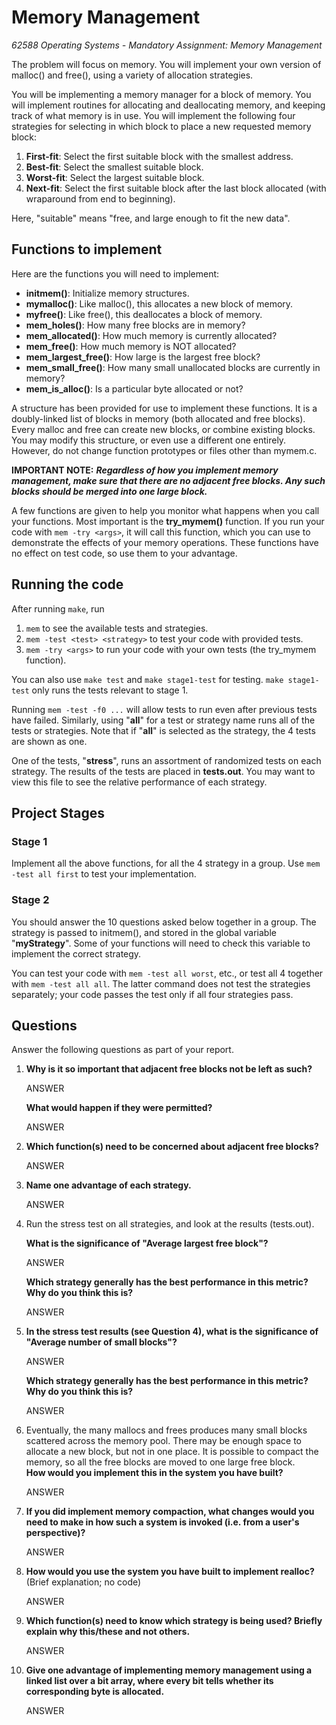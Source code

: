 # Memory Management

*62588 Operating Systems - Mandatory Assignment: Memory Management*

The problem will focus on memory.
You will implement your own version of malloc() and free(), using a variety of allocation strategies.

You will be implementing a memory manager for a block of memory.
You will implement routines for allocating and deallocating memory, and keeping track of what memory is in use.
You will implement the following four strategies for selecting in which block to place a new requested memory block:

1) **First-fit**:
   Select the first suitable block with the smallest address.
2) **Best-fit**:
   Select the smallest suitable block.
3) **Worst-fit**:
   Select the largest suitable block.
4) **Next-fit**:
   Select the first suitable block after the last block allocated (with wraparound from end to beginning).

Here, "suitable" means "free, and large enough to fit the new data".

## Functions to implement

Here are the functions you will need to implement:

- **initmem()**:
  Initialize memory structures.
- **mymalloc()**:
  Like malloc(), this allocates a new block of memory.
- **myfree()**:
  Like free(), this deallocates a block of memory.
- **mem_holes()**:
  How many free blocks are in memory?
- **mem_allocated()**:
  How much memory is currently allocated?
- **mem_free()**:
  How much memory is NOT allocated?
- **mem_largest_free()**:
  How large is the largest free block?
- **mem_small_free()**:
  How many small unallocated blocks are currently in memory?
- **mem_is_alloc()**:
  Is a particular byte allocated or not?

A structure has been provided for use to implement these functions.
It is a doubly-linked list of blocks in memory (both allocated and free blocks).
Every malloc and free can create new blocks, or combine existing blocks.
You may modify this structure, or even use a different one entirely.
However, do not change function prototypes or files other than mymem.c.

**IMPORTANT NOTE:**
***Regardless of how you implement memory management, make sure that there are no adjacent free blocks.
Any such blocks should be merged into one large block.***

A few functions are given to help you monitor what happens when you call your functions.
Most important is the **try_mymem()** function.
If you run your code with `mem -try <args>`, it will call this function, which you can use to demonstrate the effects of
your memory operations.
These functions have no effect on test code, so use them to your advantage.

## Running the code

After running `make`, run

1) `mem` to see the available tests and strategies.
2) `mem -test <test> <strategy>` to test your code with provided tests.
3) `mem -try <args>` to run your code with your own tests (the try_mymem function).

You can also use `make test` and `make stage1-test` for testing. `make stage1-test` only runs the tests relevant to
stage 1.

Running `mem -test -f0 ...` will allow tests to run even after previous tests have failed.
Similarly, using "**all**" for a test or strategy name runs all of the tests or strategies.
Note that if "**all**" is selected as the strategy, the 4 tests are shown as one.

One of the tests, "**stress**", runs an assortment of randomized tests on each strategy.
The results of the tests are placed in **tests.out**.
You may want to view this file to see the relative performance of each strategy.

## Project Stages

### Stage 1

Implement all the above functions, for all the 4 strategy in a group.
Use `mem -test all first` to test your implementation.

### Stage 2

You should answer the 10 questions asked below together in a group.
The strategy is passed to initmem(), and stored in the global variable "**myStrategy**".
Some of your functions will need to check this variable to implement the correct strategy.

You can test your code with `mem -test all worst`, etc., or test all 4 together with `mem -test all all`.
The latter command does not test the strategies separately; your code passes the test only if all four strategies pass.

## Questions

Answer the following questions as part of your report.

1) **Why is it so important that adjacent free blocks not be left as such?**

   ANSWER

   **What would happen if they were permitted?**

   ANSWER

2) **Which function(s) need to be concerned about adjacent free blocks?**

   ANSWER

3) **Name one advantage of each strategy.**

   ANSWER

4) Run the stress test on all strategies, and look at the results (tests.out).

   **What is the significance of "Average largest free block"?**

   ANSWER

   **Which strategy generally has the best performance in this metric? Why do you think this is?**

   ANSWER

5) **In the stress test results (see Question 4), what is the significance of "Average number of small blocks"?**

   ANSWER

   **Which strategy generally has the best performance in this metric? Why do you think this is?**

   ANSWER

6) Eventually, the many mallocs and frees produces many small blocks scattered across the memory pool.
   There may be enough space to allocate a new block, but not in one place.
   It is possible to compact the memory, so all the free blocks are moved to one large free block.  
   **How would you implement this in the system you have built?**

   ANSWER

7) **If you did implement memory compaction, what changes would you need to make in how such a system is invoked
   (i.e. from a user's perspective)?**

   ANSWER

8) **How would you use the system you have built to implement realloc?**
   (Brief explanation; no code)

   ANSWER

9) **Which function(s) need to know which strategy is being used?
   Briefly explain why this/these and not others.**

   ANSWER

10) **Give one advantage of implementing memory management using a linked list over a bit array, where every bit tells
    whether its corresponding byte is allocated.**

    ANSWER

